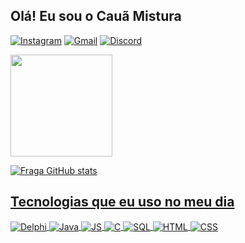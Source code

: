 ## Olá! Eu sou o Cauã Mistura

[![Instagram](https://img.shields.io/badge/Instagram-E4405F?style=for-the-badge&logo=instagram&logoColor=white)]()
[![Gmail](https://img.shields.io/badge/Gmail-D14836?style=for-the-badge&logo=gmail&logoColor=white)](https://criarmeulink.com.br/u/1665694356)
[![Discord](https://img.shields.io/badge/Discord-7289DA?style=for-the-badge&logo=discord&logoColor=white)]()

<div align="left">
  <a href="https://github.com/cauamistura">
  <img height="163em" src="https://github-readme-stats.vercel.app/api/top-langs/?username=cauamistura&layout=compact&langs_count=7&theme=dark"/>
</div>
  
![Fraga GitHub stats](https://github-readme-stats.vercel.app/api?username=cauamistura&show_icons=true&theme=dark&count_private=true)
  
## Tecnologias que eu uso no meu dia

<div style="display: inline_block">
  <img align="center" alt="Delphi" src="https://img.shields.io/badge/Delphi_RAD_Studio-B22222?style=for-the-badge&logo=delphi&logoColor=white" />
  <img align="center" alt="Java" src="https://img.shields.io/badge/Java-ED8B00?style=for-the-badge&logo=java&logoColor=white" />
  <img align="center" alt="JS" src="https://img.shields.io/badge/JavaScript-323330?style=for-the-badge&logo=javascript&logoColor=F7DF1E" />
  <img align="center" alt="C" src="https://img.shields.io/badge/C-00599C?style=for-the-badge&logo=c&logoColor=white" />

  <img align="center" alt="SQL" src="https://img.shields.io/badge/MySQL-00000F?style=for-the-badge&logo=mysql&logoColor=white" />
  <img align="center" alt="HTML" src="https://img.shields.io/badge/HTML5-E34F26?style=for-the-badge&logo=html5&logoColor=white" />
  <img align="center" alt="CSS" src="https://img.shields.io/badge/CSS3-1572B6?style=for-the-badge&logo=css3&logoColor=white" />
</div><br/>



